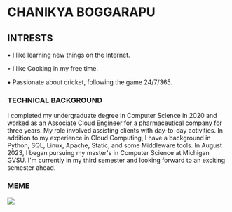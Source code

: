 # CHANIKYA BOGGARAPU

## INTRESTS

•	I like learning new things on the Internet.

•	I like Cooking in my free time.

•	Passionate about cricket, following the game 24/7/365.

### TECHNICAL BACKGROUND

I completed my undergraduate degree in Computer Science in 2020 and worked as an Associate Cloud Engineer for a pharmaceutical company for three years. My role involved assisting clients with day-to-day activities. In addition to my experience in Cloud Computing, I have a background in Python, SQL, Linux, Apache, Static, and some Middleware tools. In August 2023, I began pursuing my master's in Computer Science at Michigan GVSU. I'm currently in my third semester and looking forward to an exciting semester ahead.

### MEME

<img src = "https://assets.telegraphindia.com/telegraph/2023/Mar/1678836965_57c7769197215ff88fbbb4b52c34856d.gif">

